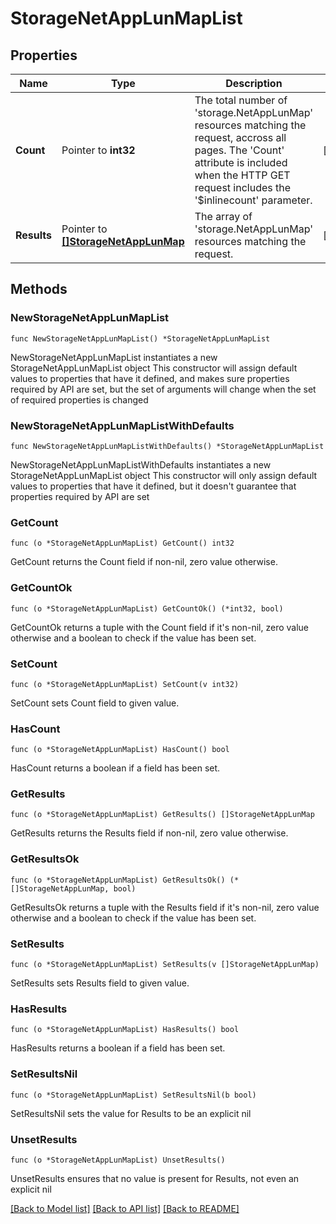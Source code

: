 # StorageNetAppLunMapList

## Properties

Name | Type | Description | Notes
------------ | ------------- | ------------- | -------------
**Count** | Pointer to **int32** | The total number of &#39;storage.NetAppLunMap&#39; resources matching the request, accross all pages. The &#39;Count&#39; attribute is included when the HTTP GET request includes the &#39;$inlinecount&#39; parameter. | [optional] 
**Results** | Pointer to [**[]StorageNetAppLunMap**](StorageNetAppLunMap.md) | The array of &#39;storage.NetAppLunMap&#39; resources matching the request. | [optional] 

## Methods

### NewStorageNetAppLunMapList

`func NewStorageNetAppLunMapList() *StorageNetAppLunMapList`

NewStorageNetAppLunMapList instantiates a new StorageNetAppLunMapList object
This constructor will assign default values to properties that have it defined,
and makes sure properties required by API are set, but the set of arguments
will change when the set of required properties is changed

### NewStorageNetAppLunMapListWithDefaults

`func NewStorageNetAppLunMapListWithDefaults() *StorageNetAppLunMapList`

NewStorageNetAppLunMapListWithDefaults instantiates a new StorageNetAppLunMapList object
This constructor will only assign default values to properties that have it defined,
but it doesn't guarantee that properties required by API are set

### GetCount

`func (o *StorageNetAppLunMapList) GetCount() int32`

GetCount returns the Count field if non-nil, zero value otherwise.

### GetCountOk

`func (o *StorageNetAppLunMapList) GetCountOk() (*int32, bool)`

GetCountOk returns a tuple with the Count field if it's non-nil, zero value otherwise
and a boolean to check if the value has been set.

### SetCount

`func (o *StorageNetAppLunMapList) SetCount(v int32)`

SetCount sets Count field to given value.

### HasCount

`func (o *StorageNetAppLunMapList) HasCount() bool`

HasCount returns a boolean if a field has been set.

### GetResults

`func (o *StorageNetAppLunMapList) GetResults() []StorageNetAppLunMap`

GetResults returns the Results field if non-nil, zero value otherwise.

### GetResultsOk

`func (o *StorageNetAppLunMapList) GetResultsOk() (*[]StorageNetAppLunMap, bool)`

GetResultsOk returns a tuple with the Results field if it's non-nil, zero value otherwise
and a boolean to check if the value has been set.

### SetResults

`func (o *StorageNetAppLunMapList) SetResults(v []StorageNetAppLunMap)`

SetResults sets Results field to given value.

### HasResults

`func (o *StorageNetAppLunMapList) HasResults() bool`

HasResults returns a boolean if a field has been set.

### SetResultsNil

`func (o *StorageNetAppLunMapList) SetResultsNil(b bool)`

 SetResultsNil sets the value for Results to be an explicit nil

### UnsetResults
`func (o *StorageNetAppLunMapList) UnsetResults()`

UnsetResults ensures that no value is present for Results, not even an explicit nil

[[Back to Model list]](../README.md#documentation-for-models) [[Back to API list]](../README.md#documentation-for-api-endpoints) [[Back to README]](../README.md)



